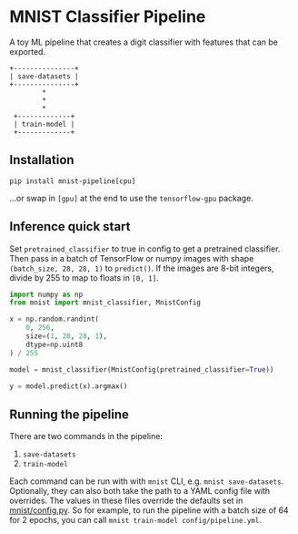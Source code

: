 # MNIST Classifier Pipeline
A toy ML pipeline that creates a digit classifier with features that can be exported.

```
+---------------+  
| save-datasets |  
+---------------+  
        *          
        *          
        *          
 +-------------+   
 | train-model |   
 +-------------+
```

## Installation

``` shell
pip install mnist-pipeline[cpu]
```
...or swap in `[gpu]` at the end to use the `tensorflow-gpu` package.

## Inference quick start

Set `pretrained_classifier` to true in config to get a pretrained classifier. Then pass in a batch of TensorFlow or numpy images with shape `(batch_size, 28, 28, 1)` to `predict()`. If the images are 8-bit integers, divide by 255 to map to floats in `[0, 1]`.

``` python
import numpy as np
from mnist import mnist_classifier, MnistConfig

x = np.random.randint(
    0, 256,
    size=(1, 28, 28, 1),
    dtype=np.uint8
) / 255

model = mnist_classifier(MnistConfig(pretrained_classifier=True))

y = model.predict(x).argmax()
```

## Running the pipeline

There are two commands in the pipeline:

1. `save-datasets`
2. `train-model`

Each command can be run with with `mnist` CLI, e.g. `mnist save-datasets`. Optionally, they can also both take the path to a YAML config file with overrides. The values in these files override the defaults set in [mnist/config.py](./mnist/config.py). So for example, to run the pipeline with a batch size of 64 for 2 epochs, you can call `mnist train-model config/pipeline.yml`.
